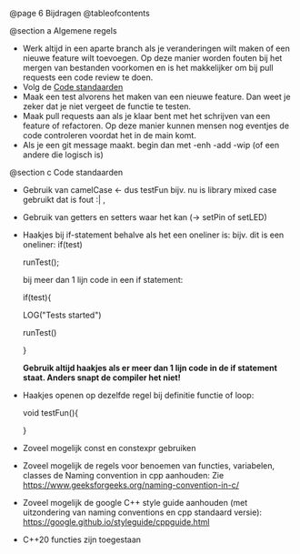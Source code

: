 @page 6 Bijdragen
@tableofcontents

@section a Algemene regels

- Werk altijd in een aparte branch als je veranderingen wilt maken of een nieuwe feature wilt toevoegen.
  Op deze manier worden fouten bij het mergen van bestanden voorkomen en is het makkelijker om bij pull requests
  een code review te doen.
- Volg de [Code standaarden](MD/Code_standaarden.md)
- Maak een test alvorens het maken van een nieuwe feature.
  Dan weet je zeker dat je niet vergeet de functie te testen.
- Maak pull requests aan als je klaar bent met het schrijven van een feature of refactoren.
  Op deze manier kunnen mensen nog eventjes de code controleren voordat het in de main komt.
- Als je een git message maakt. begin dan met -enh -add -wip (of een andere die logisch is)  


@section c Code standaarden
- Gebruik van camelCase <- dus testFun bijv. nu is library mixed case gebruikt dat is fout :| ,

- Gebruik van getters en setters waar het kan (-> setPin of setLED)

- Haakjes bij if-statement behalve als het een oneliner is:
   bijv. dit is een oneliner:
  if(test)
     
     runTest();

   bij meer dan 1 lijn code in een if statement:
  
   if(test){
   
    LOG("Tests started")
    
    runTest()  
   
   }
 
  **Gebruik altijd haakjes als er meer dan 1 lijn code in de if statement staat. Anders snapt de compiler het niet!**

- Haakjes openen op dezelfde regel bij definitie functie of loop:
   
   void testFun(){

   
   }
   
   
- Zoveel mogelijk const en constexpr gebruiken


- Zoveel mogelijk de regels voor benoemen van functies, variabelen, classes de Naming convention in cpp aanhouden:
Zie https://www.geeksforgeeks.org/naming-convention-in-c/

- Zoveel mogelijk de google C++ style guide aanhouden (met uitzondering van naming conventions en cpp standaard versie):
https://google.github.io/styleguide/cppguide.html

- C++20 functies zijn toegestaan




